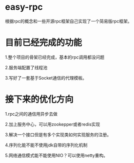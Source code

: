# easy-rpc
根据rpc的概念和一些开源rpc框架自己实现了一个简易版rpc框架。


# 目前已经完成的功能
1.整个项目的骨架已经完成，基本的rpc调用都没问题

2.服务端配置了线程池

3.写好了一套基于Socket通信的代理模板。


# 接下来的优化方向

1.rpc之间的通信用异步去做

2.加上服务中心，可以用zookepper或者redis实现

3.解决一个接口但是有多个实现类如何实现服务的注册。


4.序列化能不能不使用jdk自带的序列化机制

5.网络通信模式能不能使用NIO？可以使用netty重构。
